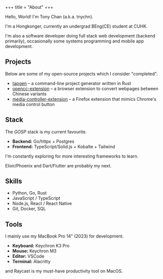 +++
title = "About"
+++

Hello, World! I'm Tony Chan (a.k.a. tnychn).

I'm a Hongkonger, currently an undergrad BEng(CE) student at CUHK.

I'm also a software developer doing full stack web development (backend primarily),
occasionally some systems programming and mobile app development.

## Projects

Below are some of my open-source projects which I consider "completed".

- [tapgen](https://github.com/tnychn/tapgen)
– a command-line project generator written in Rust
- [opencc-extension](https://github.com/tnychn/opencc-extension)
– a browser extension to convert webpages between Chinese variants
- [media-controller-extension](https://github.com/tnychn/media-controller-extension)
– a Firefox extension that mimics Chrome's media control button

## Stack

The *GOSP* stack is my current favourite.

- **Backend:** Go/httpx + Postgres
- **Frontend:** TypeScript/Solid.js + Kobalte + Tailwind

I'm constantly exploring for more interesting frameworks to learn.

Elixir/Phoenix and Dart/Flutter are probably my next.

## Skills

- Python, Go, Rust
- JavaScript / TypeScript
- Node.js, React / React Native
- Git, Docker, SQL

## Tools

I mainly use my MacBook Pro 14" (2023) for development.

- **Keyboard:** Keychron K3 Pro
- **Mouse:** Keychron M3
- **Editor:** VSCode
- **Terminal:** Alacritty

and Raycast is my must-have productivity tool on MacOS.
